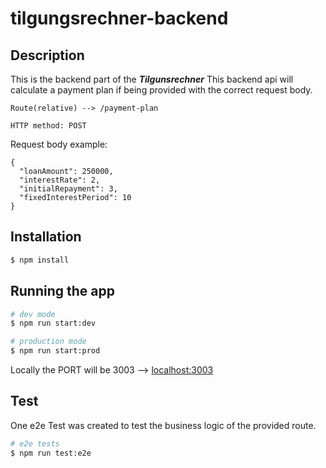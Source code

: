 # tilgungsrechner-backend

## Description

This is the backend part of the **_Tilgunsrechner_**
This backend api will calculate a payment plan if being provided with the correct request body.

```
Route(relative) --> /payment-plan
```

```
HTTP method: POST
```

Request body example:
```
{
  "loanAmount": 250000,
  "interestRate": 2,
  "initialRepayment": 3,
  "fixedInterestPeriod": 10
}
```

## Installation

```bash
$ npm install
```

## Running the app

```bash
# dev mode
$ npm run start:dev

# production mode
$ npm run start:prod
```
Locally the PORT will be 3003 --> [localhost:3003
](http://localhost:3003)
## Test

One e2e Test was created to test the business logic of the provided route.

```bash
# e2e tests
$ npm run test:e2e

```
